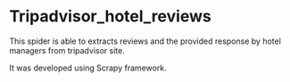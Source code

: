 # Tripadvisor_hotel_reviews
This spider is able to extracts reviews and the provided response by hotel managers from tripadvisor site.

It was developed using Scrapy framework.


